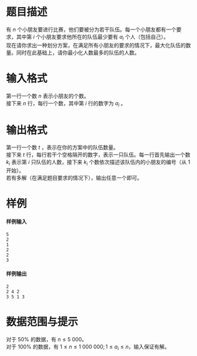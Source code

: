 
# 题目描述

有 $n$ 个小朋友要进行比赛，他们要被分为若干队伍。每一个小朋友都有一个要求，其中第 $i$ 个小朋友要求他所在的队伍最少要有 $a_i$ 个人（包括自己）。  
现在请你求出一种划分方案，在满足所有小朋友的要求的情况下，最大化队伍的数量。同时在此基础上，请你最小化人数最多的队伍的人数。

# 输入格式

第一行一个数 $n$ 表示小朋友的个数。  
接下来 $n$ 行，每行一个数，其中第 $i$ 行的数字为 $a_i$ 。

# 输出格式

第一行一个数 $t$ ，表示在你的方案中的队伍数量。  
接下来 $t$ 行，每行若干个空格隔开的数字，表示一只队伍。每一行首先输出一个数 $k_i$ 表示第 $i$ 只队伍的人数，接下来 $k_i$ 个数依次描述该队伍内的小朋友的编号（从 $1$ 开始）。  
若有多解（在满足题目要求的情况下），输出任意一个即可。

# 样例

#### 样例输入
```plain
5
2
1
2
2
3
```

#### 样例输出
```plain
2
2 4 2
3 5 1 3
```

# 数据范围与提示

对于 $50\%$ 的数据，有 $n\le 5\ 000$。  
对于 $100\%$ 的数据，有 $1\le n\le 1\ 000\ 000;1\le a_i\le n$，输入保证有解。

